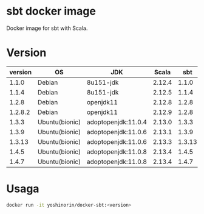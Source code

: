 # sbt docker image

Docker image for sbt with Scala.

# Version

|version|OS|JDK|Scala|sbt|
|---|---|---|---|---|
|1.1.0|Debian|8u151-jdk|2.12.4|1.1.0|
|1.1.4|Debian|8u151-jdk|2.12.5|1.1.4|
|1.2.8|Debian|openjdk11|2.12.8|1.2.8|
|1.2.8.2|Debian|openjdk11|2.12.9|1.2.8|
|1.3.3|Ubuntu(bionic)|adoptopenjdk:11.0.4|2.13.0|1.3.3|
|1.3.9|Ubuntu(bionic)|adoptopenjdk:11.0.6|2.13.1|1.3.9|
|1.3.13|Ubuntu(bionic)|adoptopenjdk:11.0.6|2.13.3|1.3.13|
|1.4.5|Ubuntu(bionic)|adoptopenjdk:11.0.8|2.13.4|1.4.5|
|1.4.7|Ubuntu(bionic)|adoptopenjdk:11.0.8|2.13.4|1.4.7|

# Usaga

```sh
docker run -it yoshinorin/docker-sbt:<version>
```